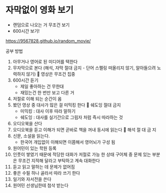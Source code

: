# 자막없이 영화 보기

- 랜덤으로 나오는 거 무조건 보기
- 600시간 보기!

https://9567828.github.io/random_movie/

공부 방법

1. 아무거나 영어로 된 미디어를 택한다
2. 무자막으로 본다
   (해석, 자막 절대 금지 - 단어 스펠링 떠올리지 않기, 알아들으려 노력하지 않기)
   🚫 영상은 무조건 집중
3. 600시간 듣기
   - 제일 좋아하는 건 무한대
   - 재밌는건 한 번만 보고 다른 거
4. 저절로 이해 되는 순간이 옴
5. 봤던 영상 중 대사가 많은 걸 미믹킹 한다
   🚫 쉐도잉 절대 금지
   - 미믹킹 : 대사 이후 따라 말하기
   - 쉐도잉 : 대사를 실기간으로 그림자 처럼 즉시 따라하는 것
6. 오디오북을 산다
7. 오디오북을 듣고 이해가 되면 곧바로 책을 꺼내 동시에 읽는다
   🚫 해석 절 대 금 지
8. 신문, 소설을 읽는다.
   - 한국어 개입없이 이해되면 이쯤해서 영어뇌가 구성 됨
9. 원어민이 있는 학원 등록
10. 인풋이 쌓였기 때문에 적당한 대화가 저절로 가능 한 상태 구어체 중 문제 있는 부분은 무조건 지적해 달라고 부탁하고 계속 대화한다
11. 듣고 읽고 말하는 데 문제가 없어짐
12. 좋은 수필 하나 골라서 따라 쓰기 한다
13. 일기와 자서전을 쓴다
14. 원어민 선생님한테 첨삭 받는다

